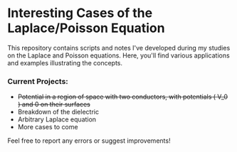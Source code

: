 # Interesting Cases of the Laplace/Poisson Equation

This repository contains scripts and notes I've developed during my studies on the Laplace and Poisson equations. Here, you'll find various applications and examples illustrating the concepts.

### Current Projects:
- ~~Potential in a region of space with two conductors, with potentials \( V_0 \) and 0 on their surfaces~~
- Breakdown of the dielectric
- Arbitrary Laplace equation
- More cases to come

Feel free to report any errors or suggest improvements!
